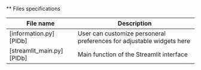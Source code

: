 ** Files specifications

| File name | Description |
| --------- | ----------- |
| [information.py][PlDb] | User can customize personeral preferences for adjustable widgets here |
| [streamlit_main.py][PlDb] | Main function of the Streamlit interface | 